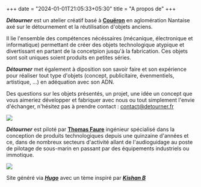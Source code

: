 +++
date = "2024-01-01T21:05:33+05:30"
title = "A propos de"
+++


***Détourner*** est un atelier créatif basé à [**Couëron**][2] en aglomération Nantaise axé sur le détournement et la réutilisation d'objets anciens.

Il lie l'ensemble des compétences nécéssaires (mécanique, électronique et informatique) permettant de créer des objets technologique atypique et divertissant en partant de la concetpion jusqu'à la fabrication.
Ces objets sont soit uniques soient produits en petites séries. 

***Détourner*** met également à diposition son savoir faire et son expérience pour réaliser tout type d'objets (concept, publicitaire, évenmentiels, artistique, ...) en adéquation avec son ADN.

Des questions sur les objets présentés, un projet, une idée un concept que vous aimeriez développer et fabriquer avec nous ou tout simplement l'envie d'échanger, n'hésitez pas à prendre contact : contact@detourner.fr 

![](/about/work_000.png)

***Détourner*** est piloté par [**Thomas Faure**][1] ingénieur spécialisé dans la conception de produits technologiques 
depuis une quinzaine d'années et ce, dans de nombreux secteurs d'activité allant de l'audioguidage au poste de pilotage 
de sous-marin en passant par des équipements industriels ou immotique. 

![](/about/tfa_s.png)

Site généré via [***Hugo***][3] avec un tème inspiré par [***Kishan B***][4]

[1]: https://www.linkedin.com/in/thomas-faure-9916b818/
[2]: https://fr.wikipedia.org/wiki/Cou%C3%ABron
[3]: https://gohugo.io/
[4]: https://github.com/kishaningithub